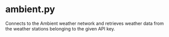 # ambient.py

Connects to the Ambient weather network and retrieves weather data from the 
weather stations belonging to the given API key.  